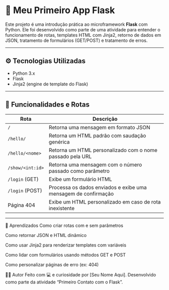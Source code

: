 # 🚀 Meu Primeiro App Flask

Este projeto é uma introdução prática ao microframework **Flask** com Python. Ele foi desenvolvido como parte de uma atividade para entender o funcionamento de rotas, templates HTML com Jinja2, retorno de dados em JSON, tratamento de formulários (GET/POST) e tratamento de erros.

---

## ⚙️ Tecnologias Utilizadas

- Python 3.x
- Flask
- Jinja2 (engine de template do Flask)

---

## 📌 Funcionalidades e Rotas

| Rota              | Descrição                                                                 |
|-------------------|--------------------------------------------------------------------------|
| `/`               | Retorna uma mensagem em formato JSON                                     |
| `/hello/`         | Retorna um HTML padrão com saudação genérica                             |
| `/hello/<nome>`   | Retorna um HTML personalizado com o nome passado pela URL                |
| `/show/<int:id>`  | Retorna uma mensagem com o número passado como parâmetro                 |
| `/login` (GET)    | Exibe um formulário HTML                                                 |
| `/login` (POST)   | Processa os dados enviados e exibe uma mensagem de confirmação           |
| Página 404        | Exibe um HTML personalizado em caso de rota inexistente                 |

---
🧠 Aprendizados
Como criar rotas com e sem parâmetros

Como retornar JSON e HTML dinâmico

Como usar Jinja2 para renderizar templates com variáveis

Como lidar com formulários usando métodos GET e POST

Como personalizar páginas de erro (ex: 404)

👨‍💻 Autor
Feito com 💻 e curiosidade por [Seu Nome Aqui].
Desenvolvido como parte da atividade “Primeiro Contato com o Flask”.

